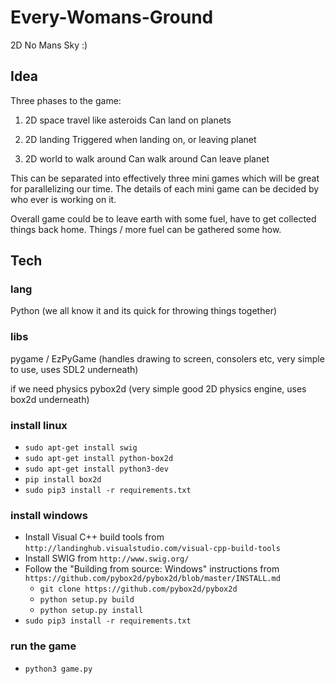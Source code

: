 # Every-Womans-Ground
2D No Mans Sky :)

## Idea ##

Three phases to the game:

1. 2D space travel like asteroids
Can land on planets

2. 2D landing
Triggered when landing on, or leaving planet

3. 2D world to walk around
Can walk around
Can leave planet

This can be separated into effectively three mini games which will be great for parallelizing our time. The details of each mini game can be decided by who ever is working on it.

Overall game could be to leave earth with some fuel, have to get collected things back home. Things / more fuel can be gathered some how.

## Tech ##

### lang ###
Python (we all know it and its quick for throwing things together)

### libs ###
pygame / EzPyGame (handles drawing to screen, consolers etc, very simple to use, uses SDL2 underneath)

if we need physics pybox2d (very simple good 2D physics engine, uses box2d underneath)

### install linux ###
* `sudo apt-get install swig`
* `sudo apt-get install python-box2d`
* `sudo apt-get install python3-dev`
* `pip install box2d`
* `sudo pip3 install -r requirements.txt`

### install windows ###
* Install Visual C++ build tools from `http://landinghub.visualstudio.com/visual-cpp-build-tools`
* Install SWIG from `http://www.swig.org/`
* Follow the "Building from source: Windows" instructions from `https://github.com/pybox2d/pybox2d/blob/master/INSTALL.md`
    * `git clone https://github.com/pybox2d/pybox2d`
    * `python setup.py build`
    * `python setup.py install`
* `sudo pip3 install -r requirements.txt`

### run the game ###

* `python3 game.py`
